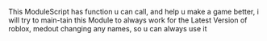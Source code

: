 This ModuleScript has function u can call, and help u make a game better, i will try to main-tain this Module to always work for the Latest Version of roblox, medout changing any names, so u can always use it
